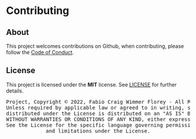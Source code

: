 <!--
======================================================================================================================
   /$$$$$$   /$$$$$$  /$$   /$$ /$$$$$$$$ /$$$$$$$  /$$$$$$ /$$$$$$$  /$$   /$$ /$$$$$$$$ /$$$$$$ /$$   /$$  /$$$$$$ 
  /$$__  $$ /$$__  $$| $$$ | $$|__  $$__/| $$__  $$|_  $$_/| $$__  $$| $$  | $$|__  $$__/|_  $$_/| $$$ | $$ /$$__  $$
 | $$  \__/| $$  \ $$| $$$$| $$   | $$   | $$  \ $$  | $$  | $$  \ $$| $$  | $$   | $$     | $$  | $$$$| $$| $$  \__/
 | $$      | $$  | $$| $$ $$ $$   | $$   | $$$$$$$/  | $$  | $$$$$$$ | $$  | $$   | $$     | $$  | $$ $$ $$| $$ /$$$$
 | $$      | $$  | $$| $$  $$$$   | $$   | $$__  $$  | $$  | $$__  $$| $$  | $$   | $$     | $$  | $$  $$$$| $$|_  $$
 | $$    $$| $$  | $$| $$\  $$$   | $$   | $$  \ $$  | $$  | $$  \ $$| $$  | $$   | $$     | $$  | $$\  $$$| $$  \ $$
 |  $$$$$$/|  $$$$$$/| $$ \  $$   | $$   | $$  | $$ /$$$$$$| $$$$$$$/|  $$$$$$/   | $$    /$$$$$$| $$ \  $$|  $$$$$$/
  \______/  \______/ |__/  \__/   |__/   |__/  |__/|______/|_______/  \______/    |__/   |______/|__/  \__/ \______/
======================================================================================================================
                                           Contributing Guidelines for the Project.
 Author: Fabio Craig Wimmer Florey                                                                     Version: 0.0.1
======================================================================================================================
                                                       ~ NOTICE ~

                      Project, Copyright © 2022, Fabio Craig Wimmer Florey - All Rights Reserved.

                          Unless required by applicable law or agreed to in writing, software      
                           distributed under the License is distributed on an "AS IS" BASIS,       
                        WITHOUT WARRANTIES OR CONDITIONS OF ANY KIND, either express or implied.   

                            See the License for the specific language governing permissions        
                                           and limitations under the License.

 License: MIT-0                                                                    Terms and Conditions: ./LICENSE.md
======================================================================================================================
-->

# Contributing
## About
This project welcomes contributions on Github, when contributing, please follow the [Code of Conduct][CODE_OF_CONDUCT].

## License
This project is licensed under the **MIT** license. See [LICENSE][LICENSE] for further details.

<div align="center"><pre align="center" lang="json">
Project, Copyright © 2022, Fabio Craig Wimmer Florey - All Rights Reserved.
Unless required by applicable law or agreed to in writing, software
distributed under the License is distributed on an "AS IS" BASIS,
WITHOUT WARRANTIES OR CONDITIONS OF ANY KIND, either express or implied.
See the License for the specific language governing permissions
and limitations under the License.
</pre></div>

<!------------------------------------  Hyperlinks ----------------------------------------->
[CODE_OF_CONDUCT]: ./CODE_OF_CONDUCT.md
[LICENSE]: ../LICENSE.md
